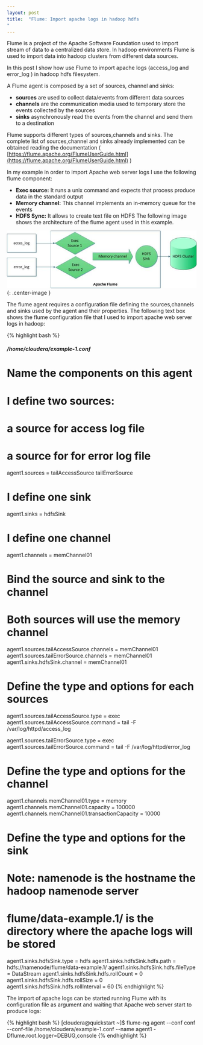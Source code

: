 ```yaml
---
layout: post
title:  "Flume: Import apache logs in hadoop hdfs
"
---
```


Flume is a project of the Apache Software Foundation used to import stream of data to a centralized data store. In hadoop environments Flume is used to import data into hadoop clusters from different data sources.

In this post I show how use Flume to import apache logs (access_log and error_log ) in hadoop hdfs filesystem.

A Flume agent is composed by a set of sources, channel and sinks:

- **sources** are used to collect data/events from different data sources
- **channels** are the communication media used to temporary store the events collected by the sources
- **sinks** asynchronously read the events from the channel and send them to a destination

Flume supports different types of sources,channels and sinks. The complete list of sources,channel and sinks already implemented can be obtained reading the documentation ( [https://flume.apache.org/FlumeUserGuide.html](https://flume.apache.org/FlumeUserGuide.html) )

In my example in order to import Apache web server logs I use the following flume component:

- **Exec source:** It runs a unix command and expects that process produce data in the standard output
- **Memory channel:** This channel implements an in-memory queue for the events
- **HDFS Sync:** It allows to create text file on HDFS
The following image shows the architecture of the flume agent used in this example.

![apache flume architecture](/assets/2015-07-06-flume_import_apache_logs_in_hadoop_hdfs_img1.jpg){: .center-image }

The flume agent requires a configuration file defining the sources,channels and sinks used by the agent and their properties. The following text box shows the flume configuration file that I used to import apache web server logs in hadoop:

{% highlight bash %}
##### /home/cloudera/example-1.conf
# Name the components on this agent
# I define two sources:
# a source for access log file
# a source for for error log file
agent1.sources = tailAccessSource tailErrorSource
# I define one sink
agent1.sinks = hdfsSink
# I define one channel
agent1.channels = memChannel01

# Bind the source and sink to the channel
# Both sources will use the memory channel
agent1.sources.tailAccessSource.channels = memChannel01
agent1.sources.tailErrorSource.channels = memChannel01
agent1.sinks.hdfsSink.channel = memChannel01


# Define the type and options for each sources
agent1.sources.tailAccessSource.type = exec
agent1.sources.tailAccessSource.command = tail -F /var/log/httpd/access_log

agent1.sources.tailErrorSource.type = exec
agent1.sources.tailErrorSource.command = tail -F /var/log/httpd/error_log

# Define the type and options for the channel
agent1.channels.memChannel01.type = memory
agent1.channels.memChannel01.capacity = 100000
agent1.channels.memChannel01.transactionCapacity = 10000


# Define the type and options for the sink
# Note: namenode is the hostname the hadoop namenode server
#       flume/data-example.1/ is the directory where the apache logs will be stored
agent1.sinks.hdfsSink.type = hdfs
agent1.sinks.hdfsSink.hdfs.path = hdfs://namenode/flume/data-example.1/
agent1.sinks.hdfsSink.hdfs.fileType = DataStream
agent1.sinks.hdfsSink.hdfs.rollCount = 0
agent1.sinks.hdfsSink.hdfs.rollSize = 0
agent1.sinks.hdfsSink.hdfs.rollInterval = 60
{% endhighlight %}

The import of apache logs can be started running Flume with its configuration file as argument and waiting that Apache web server start to produce logs:

{% highlight bash %}
[cloudera@quickstart ~]$ flume-ng agent --conf conf --conf-file /home/cloudera/example-1.conf --name agent1 -Dflume.root.logger=DEBUG,console
{% endhighlight %}
